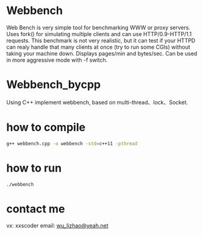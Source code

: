 # Webbench
Web Bench is very simple tool for benchmarking WWW or proxy servers. Uses fork() for simulating multiple clients and can use HTTP/0.9-HTTP/1.1 requests. This benchmark is not very realistic, but it can test if your HTTPD can realy handle that many clients at once (try to run some CGIs) without taking your machine down. Displays pages/min and bytes/sec. Can be used in more aggressive mode with -f switch.

# Webbench_bycpp
Using C++ implement webbench, based on multi-thread、lock、Socket.

# how to compile
```bash
g++ webbench.cpp -o webbench -std=c++11 -pthread
```

# how to run
```bash
./webbench
```

# contact me
vx: xxscoder
email: wu_lizhao@yeah.net
